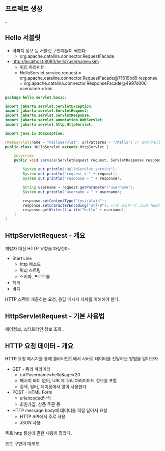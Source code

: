 ## 프로젝트 생성

..

## Hello 서블릿

- 아파치 정보 등 서블릿 구현체들이 찍힌다
    - org.apache.catalina.connector.RequestFacade
- [http://localhost:8080/hello?username=kim](http://localhost:8080/hello?username=kim)
    - 쿼리 파라미터
    - HelloServlet.service
    request = org.apache.catalina.connector.RequestFacade@71619bd9
    response = org.apache.catalina.connector.ResponseFacade@4997d006
    username = kim

```java
package hello.servlet.basic;

import jakarta.servlet.ServletException;
import jakarta.servlet.ServletRequest;
import jakarta.servlet.ServletResponse;
import jakarta.servlet.annotation.WebServlet;
import jakarta.servlet.http.HttpServlet;

import java.io.IOException;

@WebServlet(name = "helloServlet", urlPatterns = "/hello") // 슬래시hello시 실행
public class HelloServlet extends HttpServlet {

    @Override
    public void service(ServletRequest request, ServletResponse response) throws ServletException, IOException {

        System.out.println("HelloServlet.service");
        System.out.println("request = " + request);
        System.out.println("response = " + response);

        String username = request.getParameter("username");
        System.out.println("username = " + username);

        response.setContentType("test/plain");
        response.setCharacterEncoding("utf-8"); //위 코드와 이 코드는 header에 들어간다.
        response.getWriter().write("hello" + username);
    }
}
```

## HttpServletRequest - 개요

개발자 대신 HTTP 요청을 파싱한다. 

- Start Line
    - http 메소드
    - 쿼리 스트링
    - 스키마, 프로토콜
- 헤더
- 바디

HTTP 스펙이 제공하는 요청, 응답 메시지 자체를 이해해야 한다.

## HttpServletRequest - 기본 사용법

헤더정보, 스타트라인 정보 조회..

## HTTP 요청 데이터 - 개요

HTTP 요청 메시지를 통해 클라이언트에서 서버로 데이터를 전달하는 방법을 알아보자

- GET - 쿼리 파라미터
    - /url?username=hello&age=20
    - 메시지 바디 없이, URL에 쿼리 파라미터의 정보를 포함
    - 검색, 필터, 페이징에서 많이 사용한다
- POST - HTML Form
    - urlencoded방식
    - 회원가입, 상품 주문 등
- HTTP message body에 데이터를 직접 담아서 요청
    - HTTP API에서 주로 사용
    - JSON 사용

주로 http 통신에 관한 내용이 많았다.

코드 구현이 대부분..
